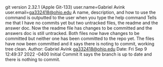 git version 2.32.1 (Apple Git-133)
user.name=Gabriel Avink user.email=ga332418@ohio.edu
A name, description, and how to use the command is outputted to the user when you type the help command
Tells me that I have no commits yet but two untracked files, the readme and the answer doc.
Now the readme file has changes to be committed and the answers doc is still untracked. 
Both files now have changes to be committed but neither one has been committed to the repo yet. 
The files have now been committed and it says there is noting to commit, working tree clean.
Author: Gabriel Avink <ga332418@ohio.edu> Date: Fri Sep 9 12:49:37 2022 -0400 Initial Commit
It says the branch is up to date and there is nothing to commit. 
